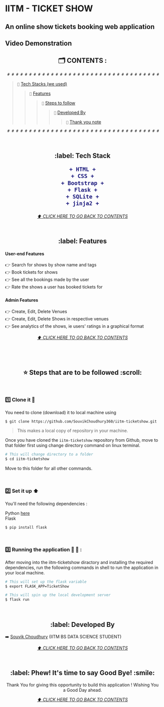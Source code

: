 # IITM - TICKET SHOW 

<h2> An online show tickets booking web application </h2>

 ## Video Demonstration 
 
 <h2 align="center" id="content"> 🗂 CONTENTS : </h2>

```diff
 # # # # # # # # # # # # # # # # # # # # # # # # # # # # # # # # # # # # # # # # # # # # # # # # # # # # # # # # 
```
> `📌` [Tech Stacks (we used)](#TechStack)<br>
>> `📌` [Features](#Features)<br>
>>> `📌` [Steps to follow ](#Stepstofollow)<br>
>>>> `📌` [Developed By](#DevelopedBy)<br>
>>>>> `📌` [Thank you note](#TimetoSayGoodBye)<br>
```diff
 # # # # # # # # # # # # # # # # # # # # # # # # # # # # # # # # # # # # # # # # # # # # # # # # # # # # # # # # 
```

<br>

<h2 align="center" id="TechStack"> :label: Tech Stack

```diff
+ HTML +
+ CSS +
+ Bootstrap +
+ Flask +
+ SQLite +
+ jinja2 +
```

</h2>

<i><p align="center"><a href="#content">⬆️ CLICK HERE TO GO BACK TO CONTENTS</a></p></i><br>

<h2 align="center" id="Features"> :label: Features</h2>

  #### User-end Features
  
   :point_right: Search for shows by show name and tags <br/>
   :point_right: Book tickets for shows <br/>
   :point_right: See all the bookings made by the user <br/>
   :point_right: Rate the shows a user has booked tickets for <br/>
   
  #### Admin Features
  
   :point_right: Create, Edit, Delete Venues <br/>
   :point_right: Create, Edit, Delete Shows in respective venues <br/>
   :point_right: See analytics of the shows, ie users' ratings in a graphical format  <br/>


<i><p align="center"><a href="#content">⬆️ CLICK HERE TO GO BACK TO CONTENTS</a></p></i><br>

<br>

<h2 align="center" id="Stepstofollow"> ⭐ Steps that are to be followed :scroll:</h2>

<br>

### 1️⃣ Clone it :busts_in_silhouette:

You need to clone (download) it to local machine using

```sh
$ git clone https://github.com/SouvikChoudhury360/iitm-ticketshow.git
```

> This makes a local copy of repository in your machine.

Once you have cloned the `iitm-ticketshow` repository from Github, move to that folder first using change directory command on linux terminal.

```sh
# This will change directory to a folder  
$ cd iitm-ticketshow
```

Move to this folder for all other commands.

<br>

### 2️⃣ Set it up :arrow_up:

You'll need the following dependencies : <br/>

Python <a href="https://www.python.org/downloads/">here</a> <br/>
Flask
```sh
$ pip install flask
```
<br>

### 3️⃣ Running the application :turtle: :rabbit2: :

After moving into the iitm-ticketshow diractory and installing the required dependencies, run the following commands in shell to run the application in your local machine.

```sh
# This will set up the flask variable
$ export FLASK_APP=TicketShow

# This will spin up the local development server
$ flask run
```

<br>

<h2 align="center" id="DevelopedBy"> :label: Developed By</h2>
    
   :arrow_right: [Souvik Choudhury](https://github.com/SouvikChoudhury360) (IITM BS DATA SCIENCE STUDENT)


<i><p align="center"><a href="#content">⬆️ CLICK HERE TO GO BACK TO CONTENTS</a></p></i>

<br>

<h2 align="center" id="TimetoSayGoodBye"> :label: Phew! It's time to say Good Bye! :smile: </h2>
    
  <p  align="center"> Thank You for giving this opportunity to build this application ! Wishing You a Good Day ahead.</p>



<i><p align="center"><a href="#content">⬆️ CLICK HERE TO GO BACK TO CONTENTS</a></p></i><br>
